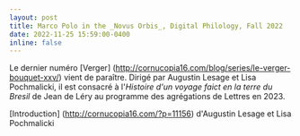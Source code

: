 ```yaml
---
layout: post
title: Marco Polo in the _Novus Orbis_, Digital Philology, Fall 2022
date: 2022-11-25 15:59:00-0400
inline: false
---
```


Le dernier numéro [Verger] (http://cornucopia16.com/blog/series/le-verger-bouquet-xxv/) vient de paraître. Dirigé par Augustin Lesage et Lisa Pochmalicki, il est consacré à l'_Histoire d'un voyage faict en la terre du Bresil_ de Jean de Léry au programme des agrégations de Lettres en 2023.

[Introduction] (http://cornucopia16.com/?p=11156) d'Augustin Lesage et Lisa Pochmalicki
